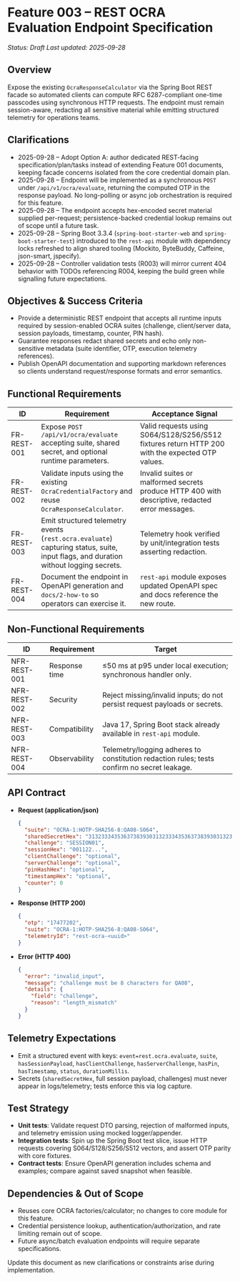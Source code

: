 # Feature 003 – REST OCRA Evaluation Endpoint Specification

_Status: Draft_
_Last updated: 2025-09-28_

## Overview
Expose the existing `OcraResponseCalculator` via the Spring Boot REST facade so automated clients can compute RFC 6287-compliant one-time passcodes using synchronous HTTP requests. The endpoint must remain session-aware, redacting all sensitive material while emitting structured telemetry for operations teams.

## Clarifications
- 2025-09-28 – Adopt Option A: author dedicated REST-facing specification/plan/tasks instead of extending Feature 001 documents, keeping facade concerns isolated from the core credential domain plan.
- 2025-09-28 – Endpoint will be implemented as a synchronous `POST` under `/api/v1/ocra/evaluate`, returning the computed OTP in the response payload. No long-polling or async job orchestration is required for this feature.
- 2025-09-28 – The endpoint accepts hex-encoded secret material supplied per-request; persistence-backed credential lookup remains out of scope until a future task.
- 2025-09-28 – Spring Boot 3.3.4 (`spring-boot-starter-web` and `spring-boot-starter-test`) introduced to the `rest-api` module with dependency locks refreshed to align shared tooling (Mockito, ByteBuddy, Caffeine, json-smart, jspecify).
- 2025-09-28 – Controller validation tests (R003) will mirror current 404 behavior with TODOs referencing R004, keeping the build green while signalling future expectations.

## Objectives & Success Criteria
- Provide a deterministic REST endpoint that accepts all runtime inputs required by session-enabled OCRA suites (challenge, client/server data, session payloads, timestamp, counter, PIN hash).
- Guarantee responses redact shared secrets and echo only non-sensitive metadata (suite identifier, OTP, execution telemetry references).
- Publish OpenAPI documentation and supporting markdown references so clients understand request/response formats and error semantics.

## Functional Requirements
| ID | Requirement | Acceptance Signal |
|----|-------------|-------------------|
| FR-REST-001 | Expose `POST /api/v1/ocra/evaluate` accepting suite, shared secret, and optional runtime parameters. | Valid requests using S064/S128/S256/S512 fixtures return HTTP 200 with the expected OTP values. |
| FR-REST-002 | Validate inputs using the existing `OcraCredentialFactory` and reuse `OcraResponseCalculator`. | Invalid suites or malformed secrets produce HTTP 400 with descriptive, redacted error messages. |
| FR-REST-003 | Emit structured telemetry events (`rest.ocra.evaluate`) capturing status, suite, input flags, and duration without logging secrets. | Telemetry hook verified by unit/integration tests asserting redaction. |
| FR-REST-004 | Document the endpoint in OpenAPI generation and `docs/2-how-to` so operators can exercise it. | `rest-api` module exposes updated OpenAPI spec and docs reference the new route. |

## Non-Functional Requirements
| ID | Requirement | Target |
|----|-------------|--------|
| NFR-REST-001 | Response time | ≤50 ms at p95 under local execution; synchronous handler only. |
| NFR-REST-002 | Security | Reject missing/invalid inputs; do not persist request payloads or secrets. |
| NFR-REST-003 | Compatibility | Java 17, Spring Boot stack already available in `rest-api` module. |
| NFR-REST-004 | Observability | Telemetry/logging adheres to constitution redaction rules; tests confirm no secret leakage. |

## API Contract
- **Request (application/json)**
  ```json
  {
    "suite": "OCRA-1:HOTP-SHA256-8:QA08-S064",
    "sharedSecretHex": "3132333435363738393031323334353637383930313233343536373839303132",
    "challenge": "SESSION01",
    "sessionHex": "001122...",
    "clientChallenge": "optional",
    "serverChallenge": "optional",
    "pinHashHex": "optional",
    "timestampHex": "optional",
    "counter": 0
  }
  ```
- **Response (HTTP 200)**
  ```json
  {
    "otp": "17477202",
    "suite": "OCRA-1:HOTP-SHA256-8:QA08-S064",
    "telemetryId": "rest-ocra-<uuid>"
  }
  ```
- **Error (HTTP 400)**
  ```json
  {
    "error": "invalid_input",
    "message": "challenge must be 8 characters for QA08",
    "details": {
      "field": "challenge",
      "reason": "length_mismatch"
    }
  }
  ```

## Telemetry Expectations
- Emit a structured event with keys: `event=rest.ocra.evaluate`, `suite`, `hasSessionPayload`, `hasClientChallenge`, `hasServerChallenge`, `hasPin`, `hasTimestamp`, `status`, `durationMillis`.
- Secrets (`sharedSecretHex`, full session payload, challenges) must never appear in logs/telemetry; tests enforce this via log capture.

## Test Strategy
- **Unit tests**: Validate request DTO parsing, rejection of malformed inputs, and telemetry emission using mocked logger/appender.
- **Integration tests**: Spin up the Spring Boot test slice, issue HTTP requests covering S064/S128/S256/S512 vectors, and assert OTP parity with core fixtures.
- **Contract tests**: Ensure OpenAPI generation includes schema and examples; compare against saved snapshot when feasible.

## Dependencies & Out of Scope
- Reuses core OCRA factories/calculator; no changes to core module for this feature.
- Credential persistence lookup, authentication/authorization, and rate limiting remain out of scope.
- Future async/batch evaluation endpoints will require separate specifications.

Update this document as new clarifications or constraints arise during implementation.